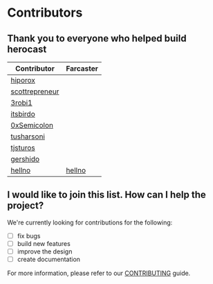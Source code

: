 # Contributors

## Thank you to everyone who helped build herocast

| Contributor                                         | Farcaster                             |
| --------------------------------------------------- | ------------------------------------- |
| [hiporox](https://github.com/hiporox)               |                                       |
| [scottrepreneur](https://github.com/scottrepreneur) |                                       |
| [3robi1](https://github.com/3robi1)                 |                                       |
| [itsbirdo](https://github.com/itsbirdo)             |                                       |
| [0xSemicolon](https://github.com/0xSemicolon)       |                                       |
| [tusharsoni](https://github.com/tusharsoni)         |                                       |
| [tjsturos](https://github.com/tjsturos)             |                                       |
| [gershido](https://github.com/gershido)             |                                       |
| [hellno](https://github.com/hellno)                 | [hellno](https://warpcast.com/hellno) |

## I would like to join this list. How can I help the project?

We're currently looking for contributions for the following:

-   [ ] fix bugs
-   [ ] build new features
-   [ ] improve the design
-   [ ] create documentation

For more information, please refer to our [CONTRIBUTING](CONTRIBUTING.md) guide.
